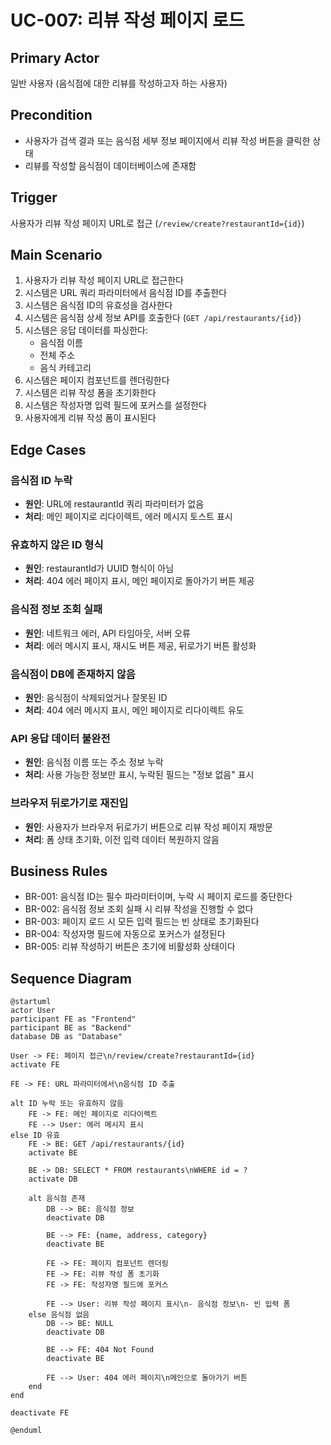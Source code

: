 # UC-007: 리뷰 작성 페이지 로드

## Primary Actor
일반 사용자 (음식점에 대한 리뷰를 작성하고자 하는 사용자)

## Precondition
- 사용자가 검색 결과 또는 음식점 세부 정보 페이지에서 리뷰 작성 버튼을 클릭한 상태
- 리뷰를 작성할 음식점이 데이터베이스에 존재함

## Trigger
사용자가 리뷰 작성 페이지 URL로 접근 (`/review/create?restaurantId={id}`)

## Main Scenario

1. 사용자가 리뷰 작성 페이지 URL로 접근한다
2. 시스템은 URL 쿼리 파라미터에서 음식점 ID를 추출한다
3. 시스템은 음식점 ID의 유효성을 검사한다
4. 시스템은 음식점 상세 정보 API를 호출한다 (`GET /api/restaurants/{id}`)
5. 시스템은 응답 데이터를 파싱한다:
   - 음식점 이름
   - 전체 주소
   - 음식 카테고리
6. 시스템은 페이지 컴포넌트를 렌더링한다
7. 시스템은 리뷰 작성 폼을 초기화한다
8. 시스템은 작성자명 입력 필드에 포커스를 설정한다
9. 사용자에게 리뷰 작성 폼이 표시된다

## Edge Cases

### 음식점 ID 누락
- **원인**: URL에 restaurantId 쿼리 파라미터가 없음
- **처리**: 메인 페이지로 리다이렉트, 에러 메시지 토스트 표시

### 유효하지 않은 ID 형식
- **원인**: restaurantId가 UUID 형식이 아님
- **처리**: 404 에러 페이지 표시, 메인 페이지로 돌아가기 버튼 제공

### 음식점 정보 조회 실패
- **원인**: 네트워크 에러, API 타임아웃, 서버 오류
- **처리**: 에러 메시지 표시, 재시도 버튼 제공, 뒤로가기 버튼 활성화

### 음식점이 DB에 존재하지 않음
- **원인**: 음식점이 삭제되었거나 잘못된 ID
- **처리**: 404 에러 메시지 표시, 메인 페이지로 리다이렉트 유도

### API 응답 데이터 불완전
- **원인**: 음식점 이름 또는 주소 정보 누락
- **처리**: 사용 가능한 정보만 표시, 누락된 필드는 "정보 없음" 표시

### 브라우저 뒤로가기로 재진입
- **원인**: 사용자가 브라우저 뒤로가기 버튼으로 리뷰 작성 페이지 재방문
- **처리**: 폼 상태 초기화, 이전 입력 데이터 복원하지 않음

## Business Rules

- BR-001: 음식점 ID는 필수 파라미터이며, 누락 시 페이지 로드를 중단한다
- BR-002: 음식점 정보 조회 실패 시 리뷰 작성을 진행할 수 없다
- BR-003: 페이지 로드 시 모든 입력 필드는 빈 상태로 초기화된다
- BR-004: 작성자명 필드에 자동으로 포커스가 설정된다
- BR-005: 리뷰 작성하기 버튼은 초기에 비활성화 상태이다

## Sequence Diagram

```plantuml
@startuml
actor User
participant FE as "Frontend"
participant BE as "Backend"
database DB as "Database"

User -> FE: 페이지 접근\n/review/create?restaurantId={id}
activate FE

FE -> FE: URL 파라미터에서\n음식점 ID 추출

alt ID 누락 또는 유효하지 않음
    FE -> FE: 메인 페이지로 리다이렉트
    FE --> User: 에러 메시지 표시
else ID 유효
    FE -> BE: GET /api/restaurants/{id}
    activate BE
    
    BE -> DB: SELECT * FROM restaurants\nWHERE id = ?
    activate DB
    
    alt 음식점 존재
        DB --> BE: 음식점 정보
        deactivate DB
        
        BE --> FE: {name, address, category}
        deactivate BE
        
        FE -> FE: 페이지 컴포넌트 렌더링
        FE -> FE: 리뷰 작성 폼 초기화
        FE -> FE: 작성자명 필드에 포커스
        
        FE --> User: 리뷰 작성 페이지 표시\n- 음식점 정보\n- 빈 입력 폼
    else 음식점 없음
        DB --> BE: NULL
        deactivate DB
        
        BE --> FE: 404 Not Found
        deactivate BE
        
        FE --> User: 404 에러 페이지\n메인으로 돌아가기 버튼
    end
end

deactivate FE

@enduml
```

